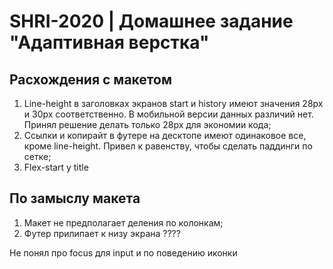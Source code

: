 # SHRI-2020 | Домашнее задание "Адаптивная верстка"

## Расхождения с макетом
1. Line-height в заголовках экранов start и history имеют значения 28px и 30px соответственно. В мобильной версии данных различий нет. Принял решение делать только 28px для экономии кода;
2. Ссылки и копирайт в футере на десктопе имеют одинаковое все, кроме line-height. Привел к равенству, чтобы сделать паддинги по сетке;
3. Flex-start у title

## По замыслу макета
1. Макет не предполагает деления по колонкам;
2. Футер прилипает к низу экрана ????

Не понял про focus для input и по поведению иконки